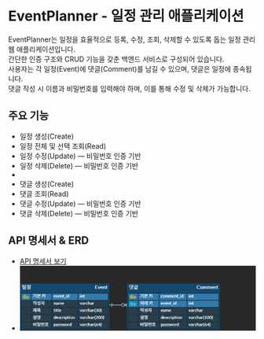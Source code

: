 # EventPlanner - 일정 관리 애플리케이션

EventPlanner는 일정을 효율적으로 등록, 수정, 조회, 삭제할 수 있도록 돕는 일정 관리 웹 애플리케이션입니다.  
간단한 인증 구조와 CRUD 기능을 갖춘 백엔드 서비스로 구성되어 있습니다.  
사용자는 각 일정(Event)에 댓글(Comment)를 남길 수 있으며, 댓글은 일정에 종속됩니다.  
댓글 작성 시 이름과 비밀번호를 입력해야 하며, 이를 통해 수정 및 삭제가 가능합니다.

## 주요 기능
- 일정 생성(Create)
- 일정 전체 및 선택 조회(Read)
- 일정 수정(Update) — 비밀번호 인증 기반
- 일정 삭제(Delete) — 비밀번호 인증 기반
- 
- 댓글 생성(Create)
- 댓글 조회(Read)
- 댓글 수정(Update) — 비밀번호 인증 기반
- 댓글 삭제(Delete) — 비밀번호 인증 기반


## API 명세서 & ERD
- [API 명세서 보기](https://www.notion.so/240ad6b19b1a80e188fef08bd0bcdfef?v=240ad6b19b1a80aa80ef000c5adac8c7&source=copy_link)
- ![ERD](./src/images/ERD.png)